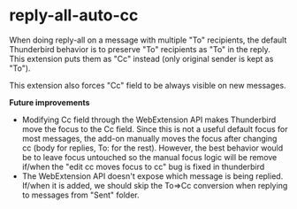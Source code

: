 # reply-all-auto-cc #

When doing reply-all on a message with multiple "To" recipients, the default
Thunderbird behavior is to preserve "To" recipients as "To" in the reply.
This extension puts them as "Cc" instead (only original sender is kept as "To").

This extension also forces "Cc" field to be always visible on new messages.

**Future improvements**

- Modifying Cc field through the WebExtension API makes Thunderbird move the
  focus to the Cc field. Since this is not a useful default focus for most
  messages, the add-on manually moves the focus after changing cc (body for
  replies, To: for the rest). However, the best behavior would be to leave
  focus untouched so the manual focus logic will be remove if/when the
  "edit cc moves focus to cc" bug is fixed in thunderbird
- The WebExtension API doesn't expose which message is being replied. If/when
  it is added, we should skip the To=>Cc conversion when replying to messages
  from "Sent" folder.
